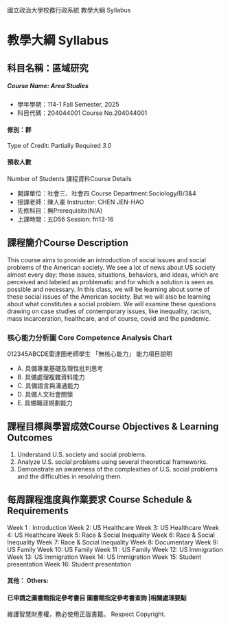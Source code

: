 國立政治大學校務行政系統 教學大綱 Syllabus
# 教學大綱 Syllabus
##  科目名稱：區域研究
#####  Course Name: Area Studies
  * 學年學期：114-1 Fall Semester, 2025 
  * 科目代碼：204044001 Course No.204044001
#### 修別：群
Type of Credit: Partially Required 
_3.0_
#### 預收人數
Number of Students
課程資料Course Details
  * 開課單位：社會三、社會四 Course Department:Sociology/B/3&4 
  * 授課老師：陳人豪 Instructor: CHEN JEN-HAO 
  * 先修科目：無Prerequisite(N/A)
  * 上課時間：五D56 Session: fri13-16
##  課程簡介Course Description
This course aims to provide an introduction of social issues and social problems of the American society. We see a lot of news about US society almost every day: those issues, situations, behaviors, and ideas, which are perceived and labeled as problematic and for which a solution is seen as possible and necessary. In this class, we will be learning about some of these social issues of the American society. But we will also be learning about what constitutes a social problem. We will examine these questions drawing on case studies of contemporary issues, like inequality, racism, mass incarceration, healthcare, and of course, covid and the pandemic.
###  核心能力分析圖 Core Competence Analysis Chart
012345ABCDE雷達圖老師學生
「無核心能力」 
能力項目說明
  * A. 具備專業基礎及理性批判思考
  * B. 具備處理複雜資料能力
  * C. 具備語言與溝通能力
  * D. 具備人文社會關懷
  * E. 具備職涯規劃能力
##  課程目標與學習成效Course Objectives & Learning Outcomes 
1. Understand U.S. society and social problems.
2. Analyze U.S. social problems using several theoretical frameworks.
3. Demonstrate an awareness of the complexities of U.S. social problems and the difficulties in resolving them.
##  每周課程進度與作業要求 Course Schedule & Requirements
Week 1 : Introduction
Week 2: US Healthcare
Week 3: US Healthcare
Week 4: US Healthcare
Week 5: Race & Social Inequality
Week 6: Race & Social Inequality
Week 7: Race & Social Inequality
Week 8: Documentary
Week 9: US Family 
Week 10: US Family 
Week 11 : US Family 
Week 12: US Immigration 
Week 13: US Immigration 
Week 14: US Immigration 
Week 15: Student presentation
Week 16: Student presentation
####  其他： Others:
####  已申請之圖書館指定參考書目  圖書館指定參考書查詢 |相關處理要點
維護智慧財產權，務必使用正版書籍。 Respect Copyright.